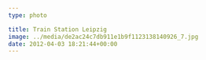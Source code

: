 ```yaml
---
type: photo

title: Train Station Leipzig
image: ../media/de2ac24c7db911e1b9f1123138140926_7.jpg
date: 2012-04-03 18:21:44+00:00
---
```


